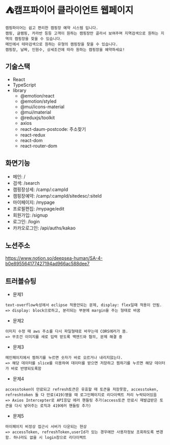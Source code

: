 # ⛺캠프파이어 클라이언트 웹페이지

```
캠핑파이어는 쉽고 편리한 캠핑장 예약 시스템 입니다.
캠핑, 글램핑, 카라반 등등 고객이 원하는 캠핑장만 골라서 보여주며 지역검색으로 원하는 지역의 캠핑장을 찾을 수 있습니다.
메인에서 테마검색으로 원하는 유형의 캠핑장을 찾을 수 있습니다.
캠핑장, 날짜, 인원수, 상세조건에 따라 원하는 캠핑장을 예약하세요!
```

## 기술스택
- React
- TypeScript
- library
    - @emotion/react
    - @emotion/styled
    - @mui/icons-material
    - @mui/material
    - @reduxjs/toolkit
    - axios
    - react-daum-postcode: 주소찾기
    - react-redux
    - react-dom
    - react-router-dom

## 화면기능
- 메인: /
- 검색: /search
- 캠핑장상세: /camp/:campId
- 캠핑장예약: /camp/:campId/sitedesc/:siteId
- 마이페이지: /mypage
- 프로필편집: /mypage/edit
- 회원가입: /signup
- 로그인: /login
- 카카오로그인: /api/auths/kakao


## 노션주소
<https://www.notion.so/deepsea-human/SA-4-b0e895564177427194ad966ac588dee7>

## 트러블슈팅
- 문제1
```
text-overflow속성에서 eclipse 적용안되는 문제, display: flex일때 적용이 안됨.
=> display: block으로하고, 분리되는 부분에 margin을 주는 형태로 바꿈
```
- 문제2
```
이미지 수정 때 aws 주소를 다시 파일형태로 바꾸는데 CORS에러가 뜸.
=> 무조건 이미지를 새로 입력 받도록 백엔드와 협의, 문제 해결 중
```
- 문제3
```
메인페이지에서 찜하기를 누르면 숫자가 바로 오르거나 내리지않는다.
=> 해당 데이터를 slice를 이용하여 데이터를 받으면 저장하고 찜하기를 누르면 해당 데이터가 바로 반영되도록함
```
- 문제4
```
accesstoken이 만료되고 refresh토큰은 유효할 때 토큰을 저장못함, accesstoken, refreshtoken 둘 다 만료(419)됐을 때 로그인페이지로 리다이렉트 처리 누락되어있음
=> Axios Intercepter로 API응답 에러 핸들링 추가(access토큰 만료시 재발급받은 토큰을 다시 넣어주는 로직과 419에러 핸들링 추가)
```
- 문제5
```
마이페이지 비정상 접근시 서버가 다운되는 현상
=> accessToken, refreshToken,userId가 있는 경우에만 사용자정보 조회하도록 변경함. 하나라도 없을 시 login창으로 리다이렉트
```
